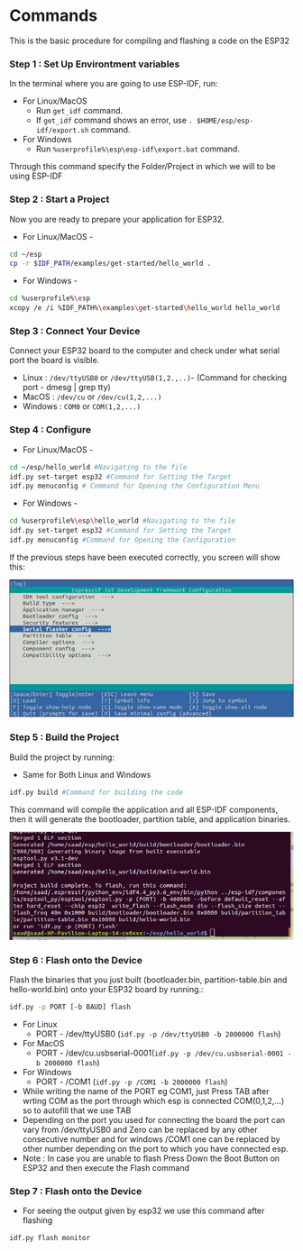 # Commands
This is the basic procedure for compiling and flashing a code on the ESP32

### Step 1 : Set Up Environtment variables
In the terminal where you are going to use ESP-IDF, run:
- For Linux/MacOS  
   - Run `get_idf` command.
   - If `get_idf` command shows an error, use `. $HOME/esp/esp-idf/export.sh` command.
- For Windows
   - Run `%userprofile%\esp\esp-idf\export.bat` command.

Through this command specify the Folder/Project in which we will to be using ESP-IDF 

### Step 2 : Start a Project
Now you are ready to prepare your application for ESP32.
* For Linux/MacOS -
```sh
cd ~/esp
cp -r $IDF_PATH/examples/get-started/hello_world .
```
* For Windows -
```sh
cd %userprofile%\esp
xcopy /e /i %IDF_PATH%\examples\get-started\hello_world hello_world
```
### Step 3 : Connect Your Device
Connect your ESP32 board to the computer and check under what serial port the board is visible.
* Linux : `/dev/ttyUSB0` or `/dev/ttyUSB(1,2.,..)`- (Command for checking port - dmesg | grep tty)
* MacOS : `/dev/cu` or `/dev/cu(1,2,...)` 
* Windows : `COM0` or `COM(1,2,...)`

### Step 4 : Configure

* For Linux/MacOS -
```sh
cd ~/esp/hello_world #Navigating to the file
idf.py set-target esp32 #Command for Setting the Target 
idf.py menuconfig # Command for Opening the Configuration Menu
```
* For Windows -
```sh
cd %userprofile%\esp\hello_world #Navigating to the file
idf.py set-target esp32 #Command for Setting the Target
idf.py menuconfig #Command for Opening the Configuration
```
If the previous steps have been executed correctly, you screen will show this:
<p align="center">
  <img src="./Assets/project-configuration1.png">
</p>

### Step 5 : Build the Project
Build the project by running:
* Same for Both Linux and Windows
```sh
idf.py build #Command for building the code
```
This command will compile the application and all ESP-IDF components, then it will generate the bootloader, partition table, and application binaries.
<p align="center">
  <img src="./Assets/build.png">
</p>

### Step 6 : Flash onto the Device
Flash the binaries that you just built (bootloader.bin, partition-table.bin and hello-world.bin) onto your ESP32 board by running.:
```sh
idf.py -p PORT [-b BAUD] flash 
```
* For Linux 
   * PORT - /dev/ttyUSB0 (`idf.py -p /dev/ttyUSB0 -b 2000000 flash`)
* For MacOS
   * PORT - /dev/cu.usbserial-0001(`idf.py -p /dev/cu.usbserial-0001 -b 2000000 flash`) 
* For Windows 
   * PORT - /COM1 (`idf.py -p /COM1 -b 2000000 flash`)
* While writing the name of the PORT eg COM1, just Press TAB after wrting COM as the port through which esp is connected COM(0,1,2,...) so to autofill that we use TAB
* Depending on the port you used for connecting the board the port can vary from /dev/ttyUSB0 and Zero can be replaced by any other consecutive number
and for windows /COM1 one can be replaced by other number depending on the port to which you have connected esp.
* Note : In case you are unable to flash Press Down the Boot Button on ESP32 and then execute the Flash command

### Step 7 : Flash onto the Device
* For seeing the output given by esp32 we use this command after flashing
```sh
idf.py flash monitor
```


